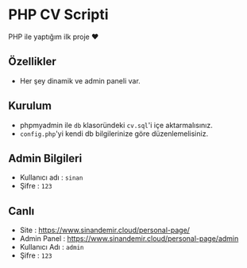 # PHP CV Scripti

PHP ile yaptığım ilk proje ♥  
## Özellikler
- Her şey dinamik ve admin paneli var.
## Kurulum

- phpmyadmin ile `db` klasoründeki `cv.sql`'i içe aktarmalısınız.
- `config.php`'yi kendi db bilgilerinize göre düzenlemelisiniz.
## Admin Bilgileri
- Kullanıcı adı : `sinan`
- Şifre : `123`
## Canlı
- Site          : https://www.sinandemir.cloud/personal-page/
- Admin Panel   : https://www.sinandemir.cloud/personal-page/admin
- Kullanıcı Adı : `admin`
- Şifre         : `123`

